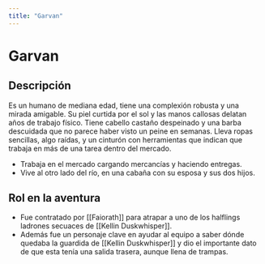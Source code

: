 ```yaml
---
title: "Garvan"
---
```


# Garvan

## Descripción

Es un humano de mediana edad, tiene una complexión robusta y una mirada amigable. Su piel curtida por el sol y las manos callosas delatan años de trabajo físico. Tiene cabello castaño despeinado y una barba descuidada que no parece haber visto un peine en semanas. Lleva ropas sencillas, algo raídas, y un cinturón con herramientas que indican que trabaja en más de una tarea dentro del mercado.
- Trabaja en el mercado cargando mercancías y haciendo entregas.
- Vive al otro lado del río, en una cabaña con su esposa y sus dos hijos.

## Rol en la aventura
- Fue contratado por [[Faiorath]] para atrapar a uno de los halflings ladrones secuaces de [[Kellin Duskwhisper]].
- Además fue un personaje clave en ayudar al equipo a saber dónde quedaba la guardida de [[Kellin Duskwhisper]] y dio el importante dato de que esta tenía una salida trasera, aunque llena de trampas.